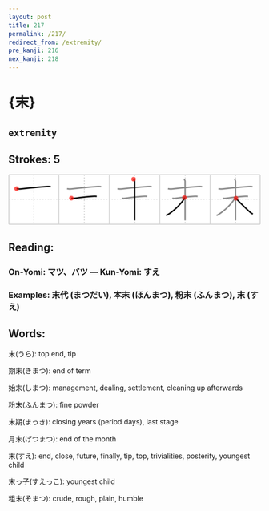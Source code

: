 ```yaml
---
layout: post
title: 217
permalink: /217/
redirect_from: /extremity/
pre_kanji: 216
nex_kanji: 218
---
```


# {末}

## `extremity`

## Strokes: 5

<div class="stroke"><img src="../images/E69CAB.png" /></div>

## Reading:

### On-Yomi: マツ、バツ &mdash; Kun-Yomi: すえ

### Examples: 末代 (まつだい), 本末 (ほんまつ), 粉末 (ふんまつ), 末 (すえ)

## Words:

末(うら): top end, tip

期末(きまつ): end of term

始末(しまつ): management, dealing, settlement, cleaning up afterwards

粉末(ふんまつ): fine powder

末期(まっき): closing years (period days), last stage

月末(げつまつ): end of the month

末(すえ): end, close, future, finally, tip, top, trivialities, posterity, youngest child

末っ子(すえっこ): youngest child

粗末(そまつ): crude, rough, plain, humble
